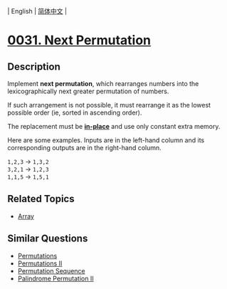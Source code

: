 
| English | [简体中文](README.md) |
# [0031. Next Permutation](https://leetcode-cn.com/problems/next-permutation/)
## Description
<p>Implement <strong>next permutation</strong>, which rearranges numbers into the lexicographically next greater permutation of numbers.</p>

<p>If such arrangement is not possible, it must rearrange it as the lowest possible order (ie, sorted in ascending order).</p>

<p>The replacement must be <strong><a href="http://en.wikipedia.org/wiki/In-place_algorithm" target="_blank">in-place</a></strong> and use only constant&nbsp;extra memory.</p>

<p>Here are some examples. Inputs are in the left-hand column and its corresponding outputs are in the right-hand column.</p>

<p><code>1,2,3</code> &rarr; <code>1,3,2</code><br />
<code>3,2,1</code> &rarr; <code>1,2,3</code><br />
<code>1,1,5</code> &rarr; <code>1,5,1</code></p>

## Related Topics
- [Array](https://leetcode-cn.com/tag/array)
## Similar Questions
- [Permutations](../permutations/README_EN.md)
- [Permutations II](../permutations-ii/README_EN.md)
- [Permutation Sequence](../permutation-sequence/README_EN.md)
- [Palindrome Permutation II](../palindrome-permutation-ii/README_EN.md)
